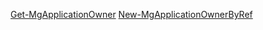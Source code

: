 [Get-MgApplicationOwner](/powershell/module/microsoft.graph.applications/get-mgapplicationowner?view=graph-powershell-1.0)
[New-MgApplicationOwnerByRef](/powershell/module/microsoft.graph.applications/new-mgapplicationownerbyref?view=graph-powershell-1.0)